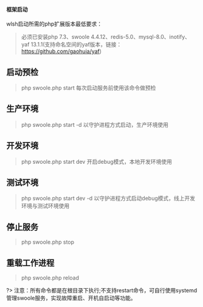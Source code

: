 #### 框架启动

wlsh启动所需的php扩展版本最低要求：

> 必须已安装php 7.3、swoole 4.4.12、redis-5.0、mysql-8.0、inotify、yaf 13.1.1(支持命名空间的yaf版本，链接：https://github.com/gaohuia/yaf)

## 启动预检
> php swoole.php start         每次启动服务前使用该命令做预检

## 生产环境
> php swoole.php start -d      以守护进程方式启动，生产环境使用

## 开发环境
> php swoole.php start dev     开启debug模式，本地开发环境使用

## 测试环境
> php swoole.php start dev -d  以守护进程方式启动debug模式，线上开发环境与测试环境使用

## 停止服务
> php swoole.php stop

## 重载工作进程
> php swoole.php reload


?> 注意：所有命令都是在根目录下执行;不支持restart命令，可自行使用systemd管理swoole服务，实现故障重启、开机自启动等功能。
